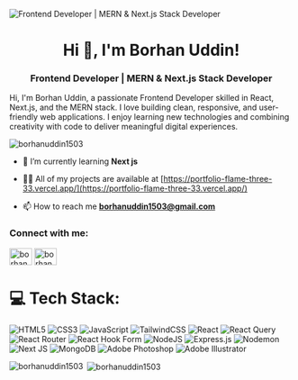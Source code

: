 
![Frontend Developer | MERN & Next.js Stack Developer](https://i.ibb.co.com/XZ2HPv3K/github-cover.png)

<h1 align="center">Hi 👋, I'm Borhan Uddin!</h1>
<h3 align="center">Frontend Developer | MERN & Next.js Stack Developer</h3>
Hi, I'm Borhan Uddin, a passionate Frontend Developer skilled in React, Next.js, and the MERN stack. I love building clean, responsive, and user-friendly web applications. I enjoy learning new technologies and combining creativity with code to deliver meaningful digital experiences.
<p align="left"> <img src="https://komarev.com/ghpvc/?username=borhanuddin1503&label=Profile%20views&color=0e75b6&style=flat" alt="borhanuddin1503" /> </p>

- 🌱 I’m currently learning **Next js**

- 👨‍💻 All of my projects are available at [https://portfolio-flame-three-33.vercel.app/](https://portfolio-flame-three-33.vercel.app/)

- 📫 How to reach me **borhanuddin1503@gmail.com**

<h3 align="left">Connect with me:</h3>
<p align="left">
<a href="https://linkedin.com/in/borhan-uddin-8a4867349" target="blank"><img align="center" src="https://raw.githubusercontent.com/rahuldkjain/github-profile-readme-generator/master/src/images/icons/Social/linked-in-alt.svg" alt="borhan-uddin-8a4867349" height="30" width="40" /></a>
<a href="https://fb.com/borhan.uddin.tanim.2024" target="blank"><img align="center" src="https://raw.githubusercontent.com/rahuldkjain/github-profile-readme-generator/master/src/images/icons/Social/facebook.svg" alt="borhan.uddin.tanim.2024" height="30" width="40" /></a>
</p>

# 💻 Tech Stack:
![HTML5](https://img.shields.io/badge/html5-%23E34F26.svg?style=for-the-badge&logo=html5&logoColor=white) ![CSS3](https://img.shields.io/badge/css3-%231572B6.svg?style=for-the-badge&logo=css3&logoColor=white) ![JavaScript](https://img.shields.io/badge/javascript-%23323330.svg?style=for-the-badge&logo=javascript&logoColor=%23F7DF1E) ![TailwindCSS](https://img.shields.io/badge/tailwindcss-%2338B2AC.svg?style=for-the-badge&logo=tailwind-css&logoColor=white) ![React](https://img.shields.io/badge/react-%2320232a.svg?style=for-the-badge&logo=react&logoColor=%2361DAFB) ![React Query](https://img.shields.io/badge/-React%20Query-FF4154?style=for-the-badge&logo=react%20query&logoColor=white) ![React Router](https://img.shields.io/badge/React_Router-CA4245?style=for-the-badge&logo=react-router&logoColor=white) ![React Hook Form](https://img.shields.io/badge/React%20Hook%20Form-%23EC5990.svg?style=for-the-badge&logo=reacthookform&logoColor=white) ![NodeJS](https://img.shields.io/badge/node.js-6DA55F?style=for-the-badge&logo=node.js&logoColor=white) ![Express.js](https://img.shields.io/badge/express.js-%23404d59.svg?style=for-the-badge&logo=express&logoColor=%2361DAFB) ![Nodemon](https://img.shields.io/badge/NODEMON-%23323330.svg?style=for-the-badge&logo=nodemon&logoColor=%BBDEAD) ![Next JS](https://img.shields.io/badge/Next-black?style=for-the-badge&logo=next.js&logoColor=white) ![MongoDB](https://img.shields.io/badge/MongoDB-%234ea94b.svg?style=for-the-badge&logo=mongodb&logoColor=white) ![Adobe Photoshop](https://img.shields.io/badge/adobe%20photoshop-%2331A8FF.svg?style=for-the-badge&logo=adobe%20photoshop&logoColor=white) ![Adobe Illustrator](https://img.shields.io/badge/adobe%20illustrator-%23FF9A00.svg?style=for-the-badge&logo=adobe%20illustrator&logoColor=white)

<p><img align="left" src="https://github-readme-stats.vercel.app/api/top-langs?username=borhanuddin1503&show_icons=true&locale=en&layout=compact" alt="borhanuddin1503" /></p>

<p>&nbsp;<img align="center" src="https://github-readme-stats.vercel.app/api?username=borhanuddin1503&show_icons=true&locale=en" alt="borhanuddin1503" /></p>
